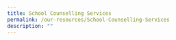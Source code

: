 ```yaml
---
title: School Counselling Services
permalink: /our-resources/School-Counselling-Services
description: ""
---
```

